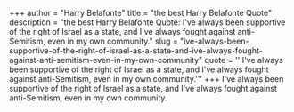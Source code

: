 +++
author = "Harry Belafonte"
title = "the best Harry Belafonte Quote"
description = "the best Harry Belafonte Quote: I've always been supportive of the right of Israel as a state, and I've always fought against anti-Semitism, even in my own community."
slug = "ive-always-been-supportive-of-the-right-of-israel-as-a-state-and-ive-always-fought-against-anti-semitism-even-in-my-own-community"
quote = '''I've always been supportive of the right of Israel as a state, and I've always fought against anti-Semitism, even in my own community.'''
+++
I've always been supportive of the right of Israel as a state, and I've always fought against anti-Semitism, even in my own community.
